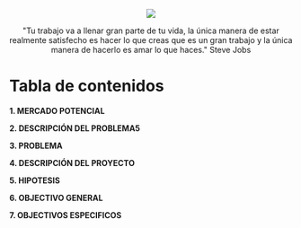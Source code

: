 <p align="center">
  <img src="https://user-images.githubusercontent.com/59098798/152115202-e3994abd-455c-44ee-8d48-ec893e004cad.PNG" />
</p>

<p align="center">
"Tu trabajo va a llenar gran parte de tu vida, la única 
manera de estar realmente satisfecho es hacer lo que 
creas que es un gran trabajo y la única manera de 
hacerlo es amar lo que haces." Steve Jobs
</p>

# Tabla de contenidos

**1. MERCADO POTENCIAL** 

**2. DESCRIPCIÓN DEL PROBLEMA5**

**3. PROBLEMA** 

**4. DESCRIPCIÓN DEL PROYECTO** 

**5. HIPOTESIS**

**6. OBJECTIVO GENERAL**

**7. OBJECTIVOS ESPECIFICOS**


